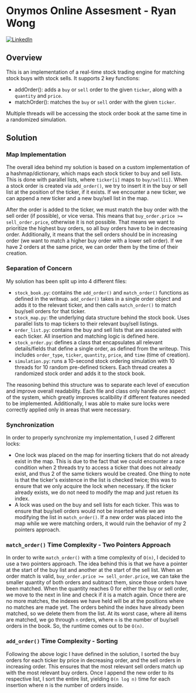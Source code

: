# Onymos Online Assesment - Ryan Wong
[![LinkedIn](https://img.shields.io/badge/-LinkedIn-blue.svg?style=for-the-badge&logo=linkedin&colorB=555)](https://www.linkedin.com/in/ryanwong20)

## Overview

This is an implementation of a real-time stock trading engine for matching stock buys with stock sells. It supports 2 key functions:

- addOrder(): adds a `buy` or `sell` order to the given `ticker`, along with a `quantity` and `price`.
- matchOrder(): matches the `buy` or `sell` order with the given `ticker`.

Multiple threads will be accessing the stock order book at the same time in a randomized simulation.

## Solution

### Map Implementation

The overall idea behind my solution is based on a custom implementation of a hashmap/dictionary, which maps each stock ticker to buy and sell lists. This is done with parallel lists, where `ticker[i]` maps to `buy/sell[i]`. When a stock order is created via `add_order()`, we try to insert it in the buy or sell list at the position of the ticker, if it exists. If we encounter a new ticker, we can append a new ticker and a new buy/sell list in the map.

After the order is added to the ticker, we must match the buy order with the sell order (if possible), or vice versa. This means that `buy_order.price >= sell_order.price`, otherwise it is not possible. That means we want to prioritize the highest buy orders, so all buy orders have to be in decreasing order. Additionally, it means that the sell orders should be in increasing order (we want to match a higher buy order with a lower sell order). If we have 2 orders at the same price, we can order them by the time of their creation.

### Separation of Concern

My solution has been split up into 4 different files:

- `stock_book.py`: contains the `add_order()` and `match_order()` functions as defined in the writeup. `add_order()` takes in a single order object and adds it to the relevant ticker, and then calls `match_order()` to match buy/sell orders for that ticker.
- `stock_map.py`: the underlying data structure behind the stock book. Uses parallel lists to map tickers to their relevant buy/sell listings.
- `order_list.py`: contains the buy and sell lists that are associated with each ticker. All insertion and matching logic is defined here.
- `stock_order.py`: defines a class that encapsulates all relevant details/fields that define a single order, as defined from the writeup. This includes `order_type`, `ticker`, `quantity`, `price`, and `time` (time of creation).
- `simulation.py`: runs a 10-second stock ordering simulation with 10 threads for 10 random pre-defined tickers. Each thread creates a randomized stock order and adds it to the stock book.

The reasoning behind this structure was to separate each level of execution and improve overall readability. Each file and class only handle one aspect of the system, which greatly improves scalibility if different features needed to be implemented. Additionally, I was able to make sure locks were correctly applied only in areas that were necessary.

### Synchronization

In order to properly synchronize my implementation, I used 2 different locks:

- One lock was placed on the map for inserting tickers that do not already exist in the map. This is due to the fact that we could encounter a race condition when 2 threads try to access a ticker that does not already exist, and thus 2 of the same tickers would be created. One thing to note is that the ticker's existence in the list is checked twice; this was to ensure that we only acquire the lock when necessary. If the ticker already exists, we do not need to modify the map and just retuen its index.
- A lock was used on the buy and sell lists for each ticker. This was to ensure that buy/sell orders would not be inserted while we are modifying the list in `match_order()`. If a new order was placed into the map while we were matching orders, it would ruin the behavior of my 2 pointers approach.

### `match_order()` Time Complexity - Two Pointers Approach

In order to write `match_order()` with a time complexity of `O(n)`, I decided to use a two pointers approach. The idea behind this is that we have a pointer at the start of the buy list and another at the start of the sell list. When an order match is valid, `buy_order.price >= sell_order.price`, we can take the smaller quantity of both orders and subtract them, since those orders have been matched. When the quantity reaches 0 for either the buy or sell order, we move to the next in line and check if it is a match again. Once there are no more matches, the indexes we have held will be at the positions where no matches are made yet. The orders behind the index have already been matched, so we delete them from the list. At its worst case, where all items are matched, we go through `n` orders, where `n` is the number of buy/sell orders in the book. So, the runtime comes out to be `O(n)`.

### `add_order()` Time Complexity - Sorting

Following the above logic I have defined in the solution, I sorted the buy orders for each ticker by price in decreasing order, and the sell orders in increasing order. This ensures that the most relevant sell orders match up with the most relevant buy orders. Once I append the new order to its respective list, I sort the entire list, yielding `O(n log n)` time for each insertion where n is the number of orders inside.